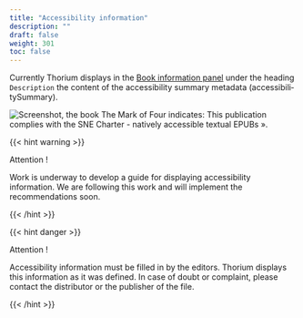 ```yaml
---
title: "Accessibility information"
description: ""
draft: false
weight: 301
toc: false
---
```

Currently Thorium displays in the 
<a href="/thorium-reader-doc/400_ressources/420_glossary#bookInformation">Book information panel</a> 
under the heading `Description` the content of the accessibility summary metadata 
(<span lang="en">accessibilitySummary</span>). 

<img src="/thorium-reader-doc/images/local-fr/thorium-bookinfo-a11ysummary.png" alt="Screenshot, the book The Mark of Four indicates: This publication complies with the SNE Charter - natively accessible textual EPUBs »."/>

{{< hint warning >}}

Attention !

Work is underway to develop a guide for displaying accessibility information. 
We are following this work and will implement the recommendations soon.

{{< /hint >}}

{{< hint danger >}}

Attention !

Accessibility information must be filled in by the editors. 
Thorium displays this information as it was defined. 
In case of doubt or complaint, 
please contact the distributor or the publisher of the file.

{{< /hint >}}